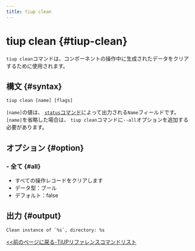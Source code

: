 ```yaml
---
title: tiup clean
---
```


# tiup clean {#tiup-clean}

`tiup clean`コマンドは、コンポーネントの操作中に生成されたデータをクリアするために使用されます。

## 構文 {#syntax}

```shell
tiup clean [name] [flags]
```

`[name]`の値は、 [`status`コマンド](/tiup/tiup-command-status.md)によって出力される`Name`フィールドです。 `[name]`を省略した場合は、 `tiup clean`コマンドに`--all`オプションを追加する必要があります。

## オプション {#option}

### - 全て {#all}

-   すべての操作レコードをクリアします
-   データ型：ブール
-   デフォルト：false

## 出力 {#output}

```
Clean instance of `%s`, directory: %s
```

[&lt;&lt;前のページに戻る-TiUPリファレンスコマンドリスト](/tiup/tiup-reference.md#command-list)
